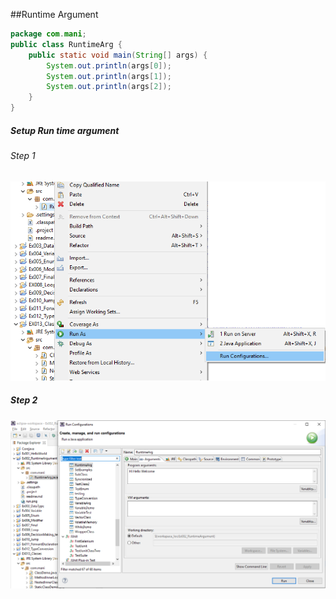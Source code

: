 ##Runtime Argument
```java
package com.mani;
public class RuntimeArg {
	public static void main(String[] args) {
		System.out.println(args[0]);
		System.out.println(args[1]);
		System.out.println(args[2]);
	}
}
```

##### Setup Run time argument

###### Step 1


![Step 1](run.png) 

##### Step 2

![Step 2](arg.png) 